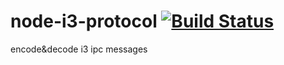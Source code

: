node-i3-protocol [![Build Status](https://travis-ci.org/madbence/node-i3-protocol.png?branch=master)](https://travis-ci.org/madbence/node-i3-protocol)
================

encode&amp;decode i3 ipc messages
